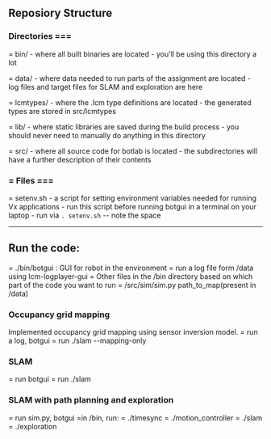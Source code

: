 
## Reposiory Structure

### Directories ===

= bin/
    - where all built binaries are located
    - you'll be using this directory a lot
    
= data/
    - where data needed to run parts of the assignment are located
    - log files and target files for SLAM and exploration are here
    
= lcmtypes/
    - where the .lcm type definitions are located
    - the generated types are stored in src/lcmtypes
    
= lib/
    - where static libraries are saved during the build process
    - you should never need to manually do anything in this directory
    
= src/
    - where all source code for botlab is located
    - the subdirectories will have a further description of their contents
    

### = Files ===

= setenv.sh
    - a script for setting environment variables needed for running Vx applications
    - run this script before running botgui in a terminal on your laptop
    - run via `. setenv.sh` -- note the space
    
___________________________________________________________________________________________
## Run the code:

= ./bin/botgui : GUI for robot in the environment
= run a log file form /data using lcm-logplayer-gui 
= Other files in the /bin directory based on which part of the code you want to run
= /src/sim/sim.py path_to_map(present in /data)

### Occupancy grid mapping
Implemented occupancy grid mapping using sensor inversion model.
= run a log, botgui
= run ./slam --mapping-only

### SLAM
= run botgui
= run ./slam

### SLAM with path planning and exploration
= run sim.py, botgui
=in /bin, run:
    = ./timesync
    = ./motion_controller
    = ./slam
    = ./exploration

    
 
